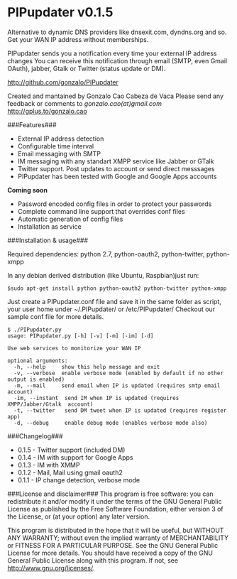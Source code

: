 PIPupdater v0.1.5
==========
Alternative to dynamic DNS providers like dnsexit.com, dyndns.org and so. Get your WAN IP address without memberships.

PIPupdater sends you a notification every time your external IP address changes
You can receive this notification through email (SMTP, even Gmail OAuth), 
jabber, Gtalk or Twitter (status update or DM).

http://github.com/gonzalo/PIPupdater

Created and mantained by Gonzalo Cao Cabeza de Vaca Please send any feedback or comments to *gonzalo.cao(at)gmail.com* http://gplus.to/gonzalo.cao

###Features###
* External IP address detection
* Configurable time interval
* Email messaging with SMTP
* IM messaging with any standart XMPP service like Jabber or GTalk
* Twitter support. Post updates to account or send direct messsages
* PIPupdater has been tested with Google and Google Apps accounts

**Coming soon**
* Password encoded config files in order to protect your passwords
* Complete command line support that overrides conf files
* Automatic generation of config files
* Installation as service

###Installation & usage###

Required dependencies: python 2.7, python-oauth2, python-twitter, python-xmpp

In any debian derived distribution (like Ubuntu, Raspbian)just run:

```
$sudo apt-get install python python-oauth2 python-twitter python-xmpp
```
Just create a PIPupdater.conf file and save it in the same folder as 
script, your user home under ~/.PIPupdater/ or /etc/PIPupdater/
Checkout our sample conf file for more details.

```
$ ./PIPupdater.py
usage: PIPupdater.py [-h] [-v] [-m] [-im] [-d]

Use web services to monitorize your WAN IP

optional arguments:
  -h, --help     show this help message and exit
  -v, --verbose  enable verbose mode (enabled by default if no other output is enabled)
  -m, --mail     send email when IP is updated (requires smtp email account)
  -im, --instant  send IM when IP is updated (requires XMPP/Jabber/Gtalk  account)
  -t, --twitter   send DM tweet when IP is updated (requires register app)
  -d, --debug     enable debug mode (enables verbose mode also)
```
###Changelog###
* 0.1.5 - Twitter support (included DM)
* 0.1.4 - IM with support for Google Apps
* 0.1.3 - IM with XMMP
* 0.1.2 - Mail, Mail using gmail oauth2
* 0.1.1 - IP change detection, verbose mode


###License and disclaimer###
This program is free software: you can redistribute it and/or modify it under the terms of the GNU General Public License as published by the Free Software Foundation, either version 3 of the License, or (at your option) any later version.

This program is distributed in the hope that it will be useful, but WITHOUT ANY WARRANTY; without even the implied warranty of MERCHANTABILITY or FITNESS FOR A PARTICULAR PURPOSE. See the GNU General Public License for more details. You should have received a copy of the GNU General Public License along with this program. If not, see http://www.gnu.org/licenses/.
